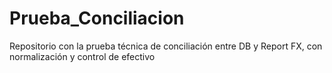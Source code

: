 # Prueba_Conciliacion
Repositorio con la prueba técnica de conciliación entre DB  y Report FX, con normalización y control de efectivo 
